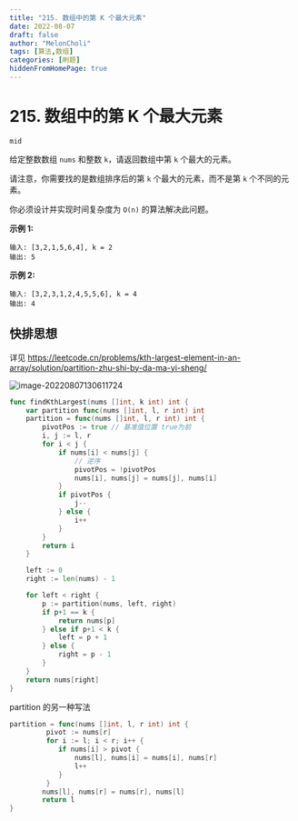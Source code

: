 ```yaml
---
title: "215. 数组中的第 K 个最大元素"
date: 2022-08-07
draft: false
author: "MelonCholi"
tags: [算法,数组]
categories: [刷题]
hiddenFromHomePage: true
---
```


# 215. 数组中的第 K 个最大元素

`mid`

给定整数数组 `nums` 和整数 `k`，请返回数组中第 `k` 个最大的元素。

请注意，你需要找的是数组排序后的第 `k` 个最大的元素，而不是第 `k` 个不同的元素。

你必须设计并实现时间复杂度为 `O(n)` 的算法解决此问题。

**示例 1:**

```
输入: [3,2,1,5,6,4], k = 2
输出: 5
```

**示例 2:**

```
输入: [3,2,3,1,2,4,5,5,6], k = 4
输出: 4
```

## 快排思想

详见 https://leetcode.cn/problems/kth-largest-element-in-an-array/solution/partition-zhu-shi-by-da-ma-yi-sheng/

![image-20220807130611724]()

```go
func findKthLargest(nums []int, k int) int {
	var partition func(nums []int, l, r int) int
	partition = func(nums []int, l, r int) int {
		pivotPos := true // 基准值位置 true为前
		i, j := l, r
		for i < j {
			if nums[i] < nums[j] {
				// 逆序
				pivotPos = !pivotPos
				nums[i], nums[j] = nums[j], nums[i]
			}
			if pivotPos {
				j--
			} else {
				i++
			}
		}
		return i
	}

	left := 0
	right := len(nums) - 1

	for left < right {
		p := partition(nums, left, right)
		if p+1 == k {
			return nums[p]
		} else if p+1 < k {
			left = p + 1
		} else {
			right = p - 1
		}
	}
	return nums[right]
}
```

partition 的另一种写法

```go
partition = func(nums []int, l, r int) int {
		 pivot := nums[r]
		 for i := l; i < r; i++ {
		 	if nums[i] > pivot {
		 		nums[l], nums[i] = nums[i], nums[r]
				l++
		  	}
		 }
		nums[l], nums[r] = nums[r], nums[l]
		return l
}
```

